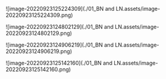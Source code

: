 ![image-20220923125224309](./01_BN and LN.assets/image-20220923125224309.png)

![image-20220923124802129](./01_BN and LN.assets/image-20220923124802129.png)

![image-20220923124906219](./01_BN and LN.assets/image-20220923124906219.png)

![image-20220923125142160](./01_BN and LN.assets/image-20220923125142160.png)